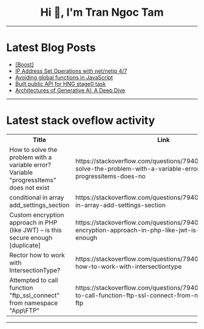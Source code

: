 <h1 align="center">Hi 👋, I'm Tran Ngoc Tam</h1>

---

# Latest Blog Posts 
<!-- BLOG-POST-LIST:START -->
- [[Boost]](https://dev.to/ben/-36dm)
- [IP Address Set Operations with net/netip 4/7](https://dev.to/rezmoss/ip-address-set-operations-with-netnetip-47-38b2)
- [Avoiding global functions in JavaScript](https://dev.to/56_kode/avoiding-global-functions-in-javascript-1hlm)
- [Built public API for HNG stage0 task](https://dev.to/mayowakalejaiye/built-public-api-for-hng-stage0-task-3aa8)
- [Architectures of Generative AI: A Deep Dive](https://dev.to/sharsha315/architectures-of-generative-ai-a-deep-dive-6nf)
<!-- BLOG-POST-LIST:END -->

---

# Latest stack oveflow activity
<table>
  <tr><th>Title</th><th>Link</th></tr>
  <!-- STACKOVERFLOW:START --><tr><td>How to solve the problem with a variable error? Variable &quot;progressItems&quot; does not exist</td><td>https://stackoverflow.com/questions/79403174/how-to-solve-the-problem-with-a-variable-error-variable-progressitems-does-no</td></tr><tr><td>conditional in array add_settings_section</td><td>https://stackoverflow.com/questions/79403127/conditional-in-array-add-settings-section</td></tr><tr><td>Custom encryption approach in PHP &lpar;like JWT&rpar; – is this secure enough [duplicate]</td><td>https://stackoverflow.com/questions/79403081/custom-encryption-approach-in-php-like-jwt-is-this-secure-enough</td></tr><tr><td>Rector how to work with IntersectionType?</td><td>https://stackoverflow.com/questions/79403001/rector-how-to-work-with-intersectiontype</td></tr><tr><td>Attempted to call function &quot;ftp_ssl_connect&quot; from namespace &quot;App\FTP&quot;</td><td>https://stackoverflow.com/questions/79402876/attempted-to-call-function-ftp-ssl-connect-from-namespace-app-ftp</td></tr><!-- STACKOVERFLOW:END -->
</table>

---


